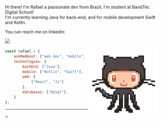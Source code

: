 
Hi there! I'm Rafael a passionate dev from Brazil, I'm student at BandTec Digital School! <br>
I'm currently learning Java for back-end, and for mobile development Swift and Kotlin.

You can reach me on linkedin:


<a href="https://www.linkedin.com/in/rafaelholland/" target="_blank"><img src="https://www.vectorico.com/download/social_media/LinkedIn-Icon-Dark.png" width="50"></a>

 <img align='right' src="https://raw.githubusercontent.com/iCharlesZ/FigureBed/master/img/octocat.gif" width="230">

```javascript
const rafael = {
    askMeAbout: ["web dev", "mobile", "tech", "game development","3D Animation"],
    technologies: {
        backEnd: ["Java"],
        mobile: ["Kotlin", "Swift"],
        web: {
            ["React", "Js"]
        },
        databases: ["MySql"],
    }
};
```
---

⭐️
